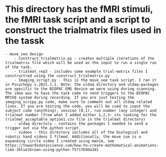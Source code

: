 # This directory has the fMRI stimuli, the fMRI task script and a script to construct the trialmatrix files used in the tassk
    - move_see design
        - Construct_trialmatrix.py - creates multiple iterations of the trialmatrix file which will be used as the input to run a single run of the task.
        - trialmat_rep3 - includes some example trial-matrix files I constructred using the construct_trialmatrix.py
        - Imaging_script.py - This is the move_see task script. I ran it in Pscychopy v.2021.1.1. Note: the uldaq directory and uldaq-packages are specific to the BIOPAC EMG device we were using during scanning. The idea was to have the task code to send triggers to the BIOPAC MP150 system during recording. If you are just testing the imaging_scripy.py code, make sure to comment out all uldaq related lines. If you are testing the code, you will be cued to input the subject code (anything), session (0,1), run number (any integer) and trialmat number (from what I added either 1,2,3: its looking for the trialmat_acceptable_option1.csv file in the trialmat directory)
        - uldaq directory - contains the packages I needed to send a trigger out via the python script. 
        - videos - this directory includes all of the biological and robotic hand videos I filmed. Additionally, the move cue is a expanding circle video I created using manim, see https://towardsdatascience.com/how-to-create-mathematical-animations-like-3blue1brown-using-python-f571fb9da3d1


